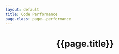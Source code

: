 ```yaml
---
layout: default
title: Code Performance
page-class: page--performance
---
```

<header class="page__header">
	<h1  class="page__title">{{page.title}}</h2>
</header>